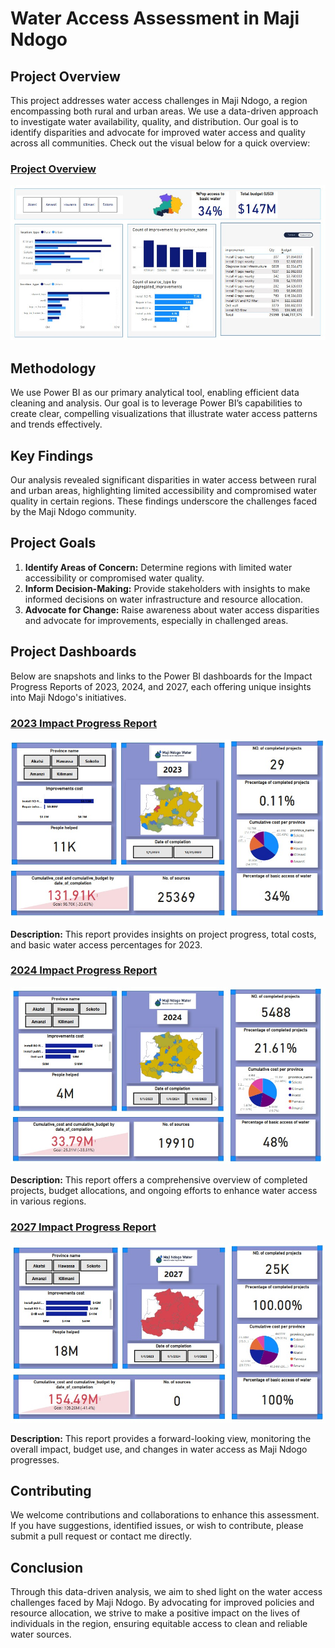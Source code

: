 # Water Access Assessment in Maji Ndogo

## Project Overview

This project addresses water access challenges in Maji Ndogo, a region encompassing both rural and urban areas. We use a data-driven approach to investigate water availability, quality, and distribution. Our goal is to identify disparities and advocate for improved water access and quality across all communities. Check out the visual below for a quick overview:

### [Project Overview](https://app.powerbi.com/view?r=eyJrIjoiMzk1YzQzYTItZDVlYi00YWY5LWEzZmQtMzNkZmYxZjQwNDk5IiwidCI6IjY4ZTJhMzEwLTM0YjAtNDk3MC04NzFjLWRiZjlkODNmZWYxMyJ9)

![Overview](https://raw.githubusercontent.com/James-Muguro/MajiNdogo-WaterForAll/main/img/Overview.jpg)

## Methodology

We use Power BI as our primary analytical tool, enabling efficient data cleaning and analysis. Our goal is to leverage Power BI’s capabilities to create clear, compelling visualizations that illustrate water access patterns and trends effectively.

## Key Findings

Our analysis revealed significant disparities in water access between rural and urban areas, highlighting limited accessibility and compromised water quality in certain regions. These findings underscore the challenges faced by the Maji Ndogo community.

## Project Goals

1. **Identify Areas of Concern:** Determine regions with limited water accessibility or compromised water quality.
2. **Inform Decision-Making:** Provide stakeholders with insights to make informed decisions on water infrastructure and resource allocation.
3. **Advocate for Change:** Raise awareness about water access disparities and advocate for improvements, especially in challenged areas.

## Project Dashboards

Below are snapshots and links to the Power BI dashboards for the Impact Progress Reports of 2023, 2024, and 2027, each offering unique insights into Maji Ndogo's initiatives.

### [2023 Impact Progress Report](https://app.powerbi.com/view?r=eyJrIjoiOWQ0OGU3N2MtMWE4ZS00MTNmLWE1MTctOGVkZjE3YmYxYTY0IiwidCI6IjY4ZTJhMzEwLTM0YjAtNDk3MC04NzFjLWRiZjlkODNmZWYxMyJ9)

![2023 Dashboard](https://raw.githubusercontent.com/James-Muguro/MajiNdogo-WaterForAll/main/img/2023.dashboard.jpg)

**Description:** This report provides insights on project progress, total costs, and basic water access percentages for 2023.

### [2024 Impact Progress Report](https://app.powerbi.com/view?r=eyJrIjoiN2E3MDM0YzAtMjBkZC00ODk3LWE2ZGItMTYxNDQ5ZDI1NjlhIiwidCI6IjY4ZTJhMzEwLTM0YjAtNDk3MC04NzFjLWRiZjlkODNmZWYxMyJ9)

![2024 Dashboard](https://raw.githubusercontent.com/James-Muguro/MajiNdogo-WaterForAll/main/img/2024.dashboard.jpg)

**Description:** This report offers a comprehensive overview of completed projects, budget allocations, and ongoing efforts to enhance water access in various regions.

### [2027 Impact Progress Report](https://app.powerbi.com/view?r=eyJrIjoiMGQwM2UxN2YtMzg0ZS00MTU4LWFiYTctOWVkODJmYzQyNzgxIiwidCI6IjY4ZTJhMzEwLTM0YjAtNDk3MC04NzFjLWRiZjlkODNmZWYxMyJ9)

![2027 Dashboard](https://raw.githubusercontent.com/James-Muguro/MajiNdogo-WaterForAll/main/img/2027.dashboard.jpg)

**Description:** This report provides a forward-looking view, monitoring the overall impact, budget use, and changes in water access as Maji Ndogo progresses.

## Contributing

We welcome contributions and collaborations to enhance this assessment. If you have suggestions, identified issues, or wish to contribute, please submit a pull request or contact me directly.

## Conclusion

Through this data-driven analysis, we aim to shed light on the water access challenges faced by Maji Ndogo. By advocating for improved policies and resource allocation, we strive to make a positive impact on the lives of individuals in the region, ensuring equitable access to clean and reliable water sources.
